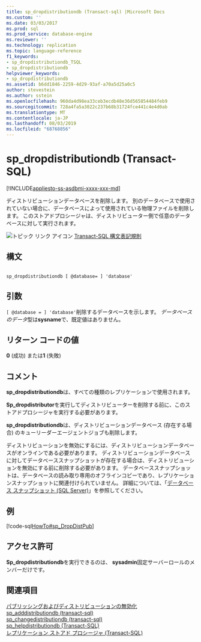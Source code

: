 ```yaml
---
title: sp_dropdistributiondb (Transact-sql) |Microsoft Docs
ms.custom: ''
ms.date: 03/03/2017
ms.prod: sql
ms.prod_service: database-engine
ms.reviewer: ''
ms.technology: replication
ms.topic: language-reference
f1_keywords:
- sp_dropdistributiondb_TSQL
- sp_dropdistributiondb
helpviewer_keywords:
- sp_dropdistributiondb
ms.assetid: b6dd1846-2259-4d29-93af-a70a5d25a0c5
author: stevestein
ms.author: sstein
ms.openlocfilehash: 960da4d98ea33ceb3ecdb48e36d565854484feb9
ms.sourcegitcommit: 728a4fa5a3022c237b68b31724fce441c4e4d0ab
ms.translationtype: MT
ms.contentlocale: ja-JP
ms.lasthandoff: 08/03/2019
ms.locfileid: "68768856"
---
```

# <a name="spdropdistributiondb-transact-sql"></a>sp_dropdistributiondb (Transact-SQL)
[!INCLUDE[appliesto-ss-asdbmi-xxxx-xxx-md](../../includes/appliesto-ss-asdbmi-xxxx-xxx-md.md)]

  ディストリビューションデータベースを削除します。 別のデータベースで使用されていない場合に、データベースによって使用されている物理ファイルを削除します。 このストアドプロシージャは、ディストリビューター側で任意のデータベースに対して実行されます。  
  
 ![トピック リンク アイコン](../../database-engine/configure-windows/media/topic-link.gif "トピック リンク アイコン") [Transact-SQL 構文表記規則](../../t-sql/language-elements/transact-sql-syntax-conventions-transact-sql.md)  
  
## <a name="syntax"></a>構文  
  
```  
  
sp_dropdistributiondb [ @database= ] 'database'  
```  
  
## <a name="arguments"></a>引数  
`[ @database = ] 'database'`削除するデータベースを示します。 *データベースのデータ*型は**sysname**で、既定値はありません。  
  
## <a name="return-code-values"></a>リターン コードの値  
 **0** (成功) または**1** (失敗)  
  
## <a name="remarks"></a>コメント  
 **sp_dropdistributiondb**は、すべての種類のレプリケーションで使用されます。  
  
 **Sp_dropdistributor**を実行してディストリビューターを削除する前に、このストアドプロシージャを実行する必要があります。  
  
 **sp_dropdistributiondb**は、ディストリビューションデータベース (存在する場合) のキューリーダーエージェントジョブも削除します。  
  
 ディストリビューションを無効にするには、ディストリビューションデータベースがオンラインである必要があります。 ディストリビューションデータベースに対してデータベーススナップショットが存在する場合は、ディストリビューションを無効にする前に削除する必要があります。 データベーススナップショットは、データベースの読み取り専用のオフラインコピーであり、レプリケーションスナップショットに関連付けられていません。 詳細については、「[データベース スナップショット &#40;SQL Server&#41;](../../relational-databases/databases/database-snapshots-sql-server.md)」を参照してください。  
  
## <a name="example"></a>例  
 [!code-sql[HowTo#sp_DropDistPub](../../relational-databases/replication/codesnippet/tsql/sp-dropdistributiondb-tr_1.sql)]  
  
## <a name="permissions"></a>アクセス許可  
 **Sp_dropdistributiondb**を実行できるのは、 **sysadmin**固定サーバーロールのメンバーだけです。  
  
## <a name="see-also"></a>関連項目  
 [パブリッシングおよびディストリビューションの無効化](../../relational-databases/replication/disable-publishing-and-distribution.md)   
 [sp_adddistributiondb &#40;transact-sql&#41;](../../relational-databases/system-stored-procedures/sp-adddistributiondb-transact-sql.md)   
 [sp_changedistributiondb &#40;transact-sql&#41;](../../relational-databases/system-stored-procedures/sp-changedistributiondb-transact-sql.md)   
 [sp_helpdistributiondb &#40;Transact-SQL&#41;](../../relational-databases/system-stored-procedures/sp-helpdistributiondb-transact-sql.md)   
 [レプリケーション ストアド プロシージャ &#40;Transact-SQL&#41;](../../relational-databases/system-stored-procedures/replication-stored-procedures-transact-sql.md)  
  
  
